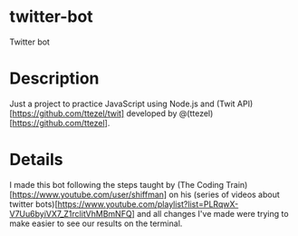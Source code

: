 # twitter-bot
Twitter bot

# Description
Just a project to practice JavaScript using Node.js and (Twit API)[https://github.com/ttezel/twit] developed by @(ttezel)[https://github.com/ttezel].

# Details
I made this bot following the steps taught by (The Coding Train)[https://www.youtube.com/user/shiffman] on his (series of videos about twitter bots)[https://www.youtube.com/playlist?list=PLRqwX-V7Uu6byiVX7_Z1rclitVhMBmNFQ] and all changes I've made were trying to make easier to see our results on the terminal.
